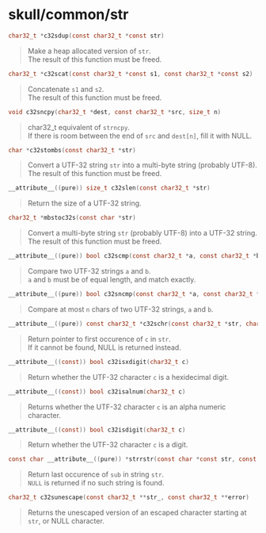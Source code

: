 # skull/common/str

```c
char32_t *c32sdup(const char32_t *const str)
```

> Make a heap allocated version of `str`.
> \
> The result of this function must be freed.

```c
char32_t *c32scat(const char32_t *const s1, const char32_t *const s2)
```

> Concatenate `s1` and `s2`.
> \
> The result of this function must be freed.

```c
void c32sncpy(char32_t *dest, const char32_t *src, size_t n)
```

> char32_t equivalent of `strncpy`.
> \
> If there is room between the end of `src` and `dest[n]`, fill it with NULL.

```c
char *c32stombs(const char32_t *str)
```

> Convert a UTF-32 string `str` into a multi-byte string (probably UTF-8).
> \
> The result of this function must be freed.

```c
__attribute__((pure)) size_t c32slen(const char32_t *str)
```

> Return the size of a UTF-32 string.

```c
char32_t *mbstoc32s(const char *str)
```

> Convert a multi-byte string `str` (probably UTF-8) into a UTF-32 string.
> \
> The result of this function must be freed.

```c
__attribute__((pure)) bool c32scmp(const char32_t *a, const char32_t *b)
```

> Compare two UTF-32 strings `a` and `b`.
> \
> `a` and `b` must be of equal length, and match exactly.

```c
__attribute__((pure)) bool c32sncmp(const char32_t *a, const char32_t *b, size_t n)
```

> Compare at most `n` chars of two UTF-32 strings, `a` and `b`.

```c
__attribute__((pure)) const char32_t *c32schr(const char32_t *str, char32_t c)
```

> Return pointer to first occurence of `c` in `str`.
> \
> If it cannot be found, NULL is returned instead.

```c
__attribute__((const)) bool c32isxdigit(char32_t c)
```

> Return whether the UTF-32 character `c` is a hexidecimal digit.

```c
__attribute__((const)) bool c32isalnum(char32_t c)
```

> Returns whether the UTF-32 character `c` is an alpha numeric character.

```c
__attribute__((const)) bool c32isdigit(char32_t c)
```

> Return whether the UTF-32 character `c` is a digit.

```c
const char __attribute__((pure)) *strrstr(const char *const str, const char *const sub)
```

> Return last occurence of `sub` in string `str`.
> \
> `NULL` is returned if no such string is found.

```c
char32_t c32sunescape(const char32_t **str_, const char32_t **error)
```

> Returns the unescaped version of an escaped character starting at `str`, or NULL character.

